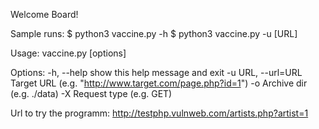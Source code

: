 Welcome Board!

Sample runs:
$ python3 vaccine.py -h
$ python3 vaccine.py -u [URL]

Usage: vaccine.py [options]

Options:
  -h, --help         show this help message and exit
  -u URL, --url=URL  Target URL (e.g. "http://www.target.com/page.php?id=1")
  -o                 Archive dir (e.g. ./data)
  -X                 Request type (e.g. GET)
 
Url to try the programm:
http://testphp.vulnweb.com/artists.php?artist=1